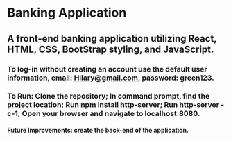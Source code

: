 # Banking Application
## A front-end banking application utilizing React, HTML, CSS, BootStrap styling, and JavaScript. 
### To log-in without creating an account use the default user information, email: Hilary@gmail.com, password: green123. 
### To Run: Clone the repository; In command prompt, find the project location; Run npm install http-server; Run http-server -c-1; Open your browser and navigate to localhost:8080. 

#### Future Improvements: create the back-end of the application. 
